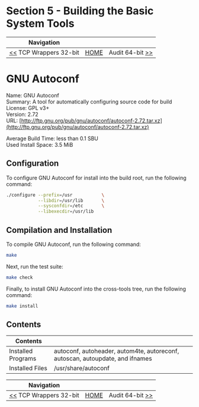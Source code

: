 # Section 5 - Building the Basic System Tools

| Navigation |||
| --- | --- | ---: |
| [<<](./tcp_wrappers32bit.md) TCP Wrappers 32-bit | [HOME](../README.md) | Audit 64-bit [>>](./audit64bit.md) |

# GNU Autoconf

Name: GNU Autoconf<br />
Summary: A tool for automatically configuring source code for build<br />
License: GPL v3+<br />
Version: 2.72<br />
URL: [http://ftp.gnu.org/pub/gnu/autoconf/autoconf-2.72.tar.xz](http://ftp.gnu.org/pub/gnu/autoconf/autoconf-2.72.tar.xz)<br />

Average Build Time: less than 0.1 SBU<br />
Used Install Space: 3.5 MiB<br />

## Configuration

To configure GNU Autoconf for install into the build root, run the following command:

```bash
./configure --prefix=/usr           \
            --libdir=/usr/lib       \
            --sysconfdir=/etc       \
            --libexecdir=/usr/lib
```

## Compilation and Installation

To compile GNU Autoconf, run the following command:

```bash
make
```

Next, run the test suite:

```bash
make check
```

Finally, to install GNU Autoconf into the cross-tools tree, run the following command:

```bash
make install
```

## Contents

| Contents | |
| --- | --- |
| Installed Programs | autoconf, autoheader, autom4te, autoreconf, autoscan, autoupdate, and ifnames |
| Installed Files | /usr/share/autoconf |

| Navigation |||
| --- | --- | ---: |
| [<<](./tcp_wrappers32bit.md) TCP Wrappers 32-bit | [HOME](../README.md) | Audit 64-bit [>>](./audit64bit.md) |
